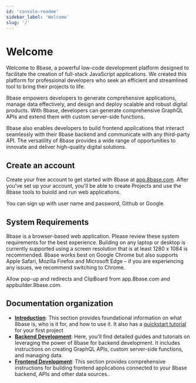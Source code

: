 ```yaml
---
id: 'console-readme'
sidebar_label: 'Welcome'
slug: '/'
---
```

# Welcome
Welcome to 8base, a powerful low-code development platform designed to facilitate the creation of full-stack JavaScript applications. We created this platform for professional developers who seek an efficient and streamlined tool to bring their projects to life.

8base empowers developers to generate comprehensive applications, manage data effectively, and design and deploy scalable and robust digital products. With 8base, developers can generate comprehensive GraphQL APIs and extend them with custom server-side functions.

8base also enables developers to build frontend applications that interact seamlessly with their 8base backend and communicate with any third-party API. The versatility of 8base provides a wide range of opportunities to innovate and deliver high-quality digital solutions.

## Create an account
Create your free account to get started with 8base at [app.8base.com](https://app.8base.com). After you've set up your account, you'll be able to create Projects and use the 8base tools to buiold and run web applications.

You can sign up with user name and password, Github or Google.


## System Requirements
8base is a browser-based web application. Please review these system requirements for the best experience. Building on any laptop or desktop is currently supported using a screen resolution that is at least 1280 x 1084 is recommended.
8base works best on Google Chrome but also supports Apple Safari, Mozilla Firefox and Microsoft Edge – if you are experiencing any issues, we recommend switching to Chrome.

Allow pop-up and redirects and ClipBoard from app.8base.com and appbuilder.8base.com.


## Documentation organization

- [**Introduction**](/introduction/what-is-8base): This section provides foundational information on what 8base is, who is it for, and how to use it. It also has a [quickstart tutorial](/introduction/quickstart) for your first project  
- [**Backend Development**](/projects/backend/getting-started): Here, you'll find detailed guides and tutorials on leveraging the power of 8base for backend development. It includes instructions on creating GraphQL APIs, custom server-side functions, and managing data.
- [**Frontend Development**](/projects/frontend/getting-started-introduction): This section provides comprehensive instructions for building frontend applications connected to your 8base backend, APIs and other data sources..

